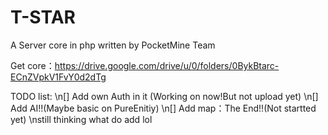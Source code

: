 # T-STAR
A Server core in php written by PocketMine Team

Get core：https://drive.google.com/drive/u/0/folders/0BykBtarc-ECnZVpkV1FvY0d2dTg

TODO list:
\n[] Add own Auth in it (Working on now!But not upload yet)
\n[] Add AI!!(Maybe basic on PureEnitiy)
\n[] Add map：The End!!(Not startted yet)
\nstill thinking what do add lol
